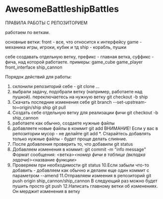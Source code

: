 # AwesomeBattleshipBattles

ПРАВИЛА РАБОТЫ С РЕПОЗИТОРИЕМ

работаем по веткам.

основные ветки:
front - все, что относится к интерфейсу
game  - механика игры, игроки, кубик и тд
ship  - корабль, пушки

себе создавать отдельную ветку, префикс - главная ветка, суффикс - фича, над которой работаете.
примеры:
game_cube
game_player
front_interface
ship_cannon

Порядок действий для работы:
1. склонили репозиторий себе - git clone ...
2. выбрали задачу, подобрали ветку (например, работаете над пушкой). 
   переключаетесь на нужную ветку git checkout -b ship
3. Скачать последние изменения себе git branch --set-upstream-to=origin/ship ship
   git pull
4. Создать себе отдельную ветку для реализации фичи git checkout -b ship_cannon
5. работаете как обычно, создаете нужные файлы
6. добавляете новые файлы в коммит git add <filename>
   ВНИМАНИЕ! Если у вас в репозитории мусор - не делайте git add *.
   Старайтесь добавлять только нужные файлы - будет проще делать слияние.
7. После добавления проверить то, что добавили git status
8. Добавляем изменения в коммит: git commit -m "info message"
   Формат сообщения: <ветка>_<номер фичи в таблице (вкладка задачи)>_<название функции>
9. Проверяем при необходимости git status
10.Если забыли что-то добавить - добавляем как обычно и делаем еще один коммит с параметром --amend
11.Отправляем измеения в репозиторий git push origin ship_cannon/ship_cannon
   В следующий раз можно будет пушить просто git push
12.Написать главному ветки об изменениях. Он мерджит изменения в ветку

